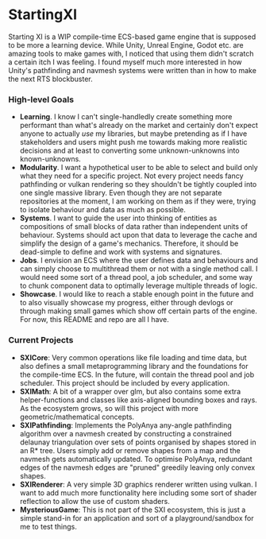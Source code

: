 # StartingXI
Starting XI is a WIP compile-time ECS-based game engine that is supposed to be more a learning device. While Unity, Unreal Engine, Godot etc. are amazing tools to make games with, I noticed that using them didn't scratch a certain itch I was feeling. I found myself much more interested in how Unity's pathfinding and navmesh systems were written than in how to make the next RTS blockbuster.

### High-level Goals
- __Learning__. I know I can't single-handledly create something more performant than what's already on the market and certainly don't expect anyone to actually _use_ my libraries, but maybe pretending as if I have stakeholders and users might push me towards making more realistic decisions and at least to converting some unknown-unknowns into known-unknowns.
- __Modularity__. I want a hypothetical user to be able to select and build only what they need for a specific project. Not every project needs fancy pathfinding or vulkan rendering so they shouldn't be tightly coupled into one single massive library. Even though they are not separate repositories at the moment, I am working on them as if they were, trying to isolate behaviour and data as much as possible.
- __Systems__. I want to guide the user into thinking of entities as compositions of small blocks of data rather than independent units of behaviour. Systems should act upon that data to leverage the cache and simplify the design of a game's mechanics. Therefore, it should be dead-simple to define and work with systems and signatures.
- __Jobs__. I envision an ECS where the user defines data and behaviours and can simply choose to multithread them or not with a single method call. I would need some sort of a thread pool, a job scheduler, and some way to chunk component data to optimally leverage multiple threads of logic.
- __Showcase__. I would like to reach a stable enough point in the future and to also visually showcase my progress, either through devlogs or through making small games which show off certain parts of the engine. For now, this README and repo are all I have.

### Current Projects
- __SXICore__: Very common operations like file loading and time data, but also defines a small metaprogramming library and the foundations for the compile-time ECS. In the future, will contain the thread pool and job scheduler. This project should be included by every application.
- __SXIMath__: A bit of a wrapper over glm, but also contains some extra helper-functions and classes like axis-aligned bounding boxes and rays. As the ecosystem grows, so will this project with more geometric/mathematical concepts.
- __SXIPathfinding__: Implements the PolyAnya any-angle pathfinding algorithm over a navmesh created by constructing a constrained delaunay triangulation over sets of points organised by shapes stored in an R* tree. Users simply add or remove shapes from a map and the navmesh gets automatically updated. To optimise PolyAnya, redundant edges of the navmesh edges are "pruned" greedily leaving only convex shapes.
- __SXIRenderer__: A very simple 3D graphics renderer written using vulkan. I want to add much more functionality here including some sort of shader reflection to allow the use of custom shaders.
- __MysteriousGame__: This is not part of the SXI ecosystem, this is just a simple stand-in for an application and sort of a playground/sandbox for me to test things.
